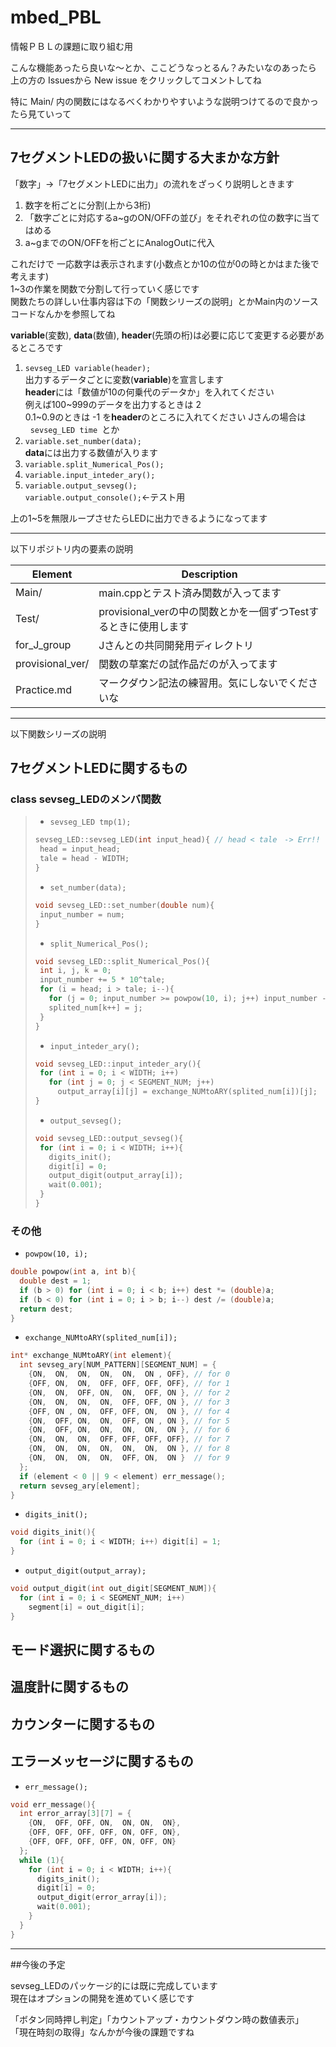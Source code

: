 # mbed_PBL

情報ＰＢＬの課題に取り組む用  

こんな機能あったら良いな〜とか、ここどうなっとるん？みたいなのあったら  
上の方の Issuesから New issue をクリックしてコメントしてね

特に Main/ 内の関数にはなるべくわかりやすいような説明つけてるので良かったら見ていって

***
## 7セグメントLEDの扱いに関する大まかな方針  

「数字」→「7セグメントLEDに出力」の流れをざっくり説明しときます  

1. 数字を桁ごとに分割(上から3桁)  
2. 「数字ごとに対応するa~gのON/OFFの並び」をそれぞれの位の数字に当てはめる  
3. a~gまでのON/OFFを桁ごとにAnalogOutに代入  

これだけで 一応数字は表示されます(小数点とか10の位が0の時とかはまた後で考えます)  
1~3の作業を関数で分割して行っていく感じです  
関数たちの詳しい仕事内容は下の「関数シリーズの説明」とかMain内のソースコードなんかを参照してね  

**variable**(変数), **data**(数値), **header**(先頭の桁)は必要に応じて変更する必要があるところです

1. `sevseg_LED variable(header);`  
   出力するデータごとに変数(**variable**)を宣言します  
   **header**には「数値が10の何乗代のデータか」を入れてください  
   例えば100~999のデータを出力するときは 2  
   0.1~0.9のときは -1 を**header**のところに入れてください 
   Jさんの場合は  
   `sevseg_LED time `とか  
2. `variable.set_number(data);`  
   **data**には出力する数値が入ります  
3. `variable.split_Numerical_Pos();`  
4. `variable.input_inteder_ary();`  
5. `variable.output_sevseg();`  
   `variable.output_console();`<-テスト用

上の1~5を無限ループさせたらLEDに出力できるようになってます

***
以下リポジトリ内の要素の説明  

Element | Description  
--- | ---  
Main/ | main.cppとテスト済み関数が入ってます  
Test/ | provisional_verの中の関数とかを一個ずつTestするときに使用します  
for_J_group | Jさんとの共同開発用ディレクトリ  
provisional_ver/ | 関数の草案だの試作品だのが入ってます  
Practice.md | マークダウン記法の練習用。気にしないでくださいな  

************************************************************
以下関数シリーズの説明

## 7セグメントLEDに関するもの

### class sevseg_LEDのメンバ関数

>* `sevseg_LED tmp(1);`
>```C++
>sevseg_LED::sevseg_LED(int input_head){ // head < tale　-> Err!!
>  head = input_head;
>  tale = head - WIDTH;
>}
>```
>
>* `set_number(data);`
>```C++
>void sevseg_LED::set_number(double num){
>  input_number = num;
>}
>```
>
>* `split_Numerical_Pos();`
>```C++
>void sevseg_LED::split_Numerical_Pos(){
>  int i, j, k = 0;
>  input_number += 5 * 10^tale;
>  for (i = head; i > tale; i--){ 
>    for (j = 0; input_number >= powpow(10, i); j++) input_number -= powpow(10, i);
>    splited_num[k++] = j;
>  }
>}
>```
>
>* `input_inteder_ary();`
>```C++
>void sevseg_LED::input_inteder_ary(){
>  for (int i = 0; i < WIDTH; i++)
>    for (int j = 0; j < SEGMENT_NUM; j++)
>      output_array[i][j] = exchange_NUMtoARY(splited_num[i])[j];
>}
>```
>
>* `output_sevseg();`
>```C++
>void sevseg_LED::output_sevseg(){ 
>  for (int i = 0; i < WIDTH; i++){
>    digits_init();
>    digit[i] = 0;
>    output_digit(output_array[i]);
>    wait(0.001);
>  }
>}
>```

### その他

* `powpow(10, i);`
```C++
double powpow(int a, int b){
  double dest = 1;
  if (b > 0) for (int i = 0; i < b; i++) dest *= (double)a;
  if (b < 0) for (int i = 0; i > b; i--) dest /= (double)a;
  return dest;
}
```

* `exchange_NUMtoARY(splited_num[i]);`
```C++
int* exchange_NUMtoARY(int element){
  int sevseg_ary[NUM_PATTERN][SEGMENT_NUM] = {
    {ON,  ON,  ON,  ON,  ON,  ON , OFF}, // for 0
    {OFF, ON,  ON,  OFF, OFF, OFF, OFF}, // for 1
    {ON,  ON,  OFF, ON,  ON,  OFF, ON }, // for 2
    {ON,  ON,  ON,  ON,  OFF, OFF, ON }, // for 3
    {OFF, ON , ON,  OFF, OFF, ON,  ON }, // for 4
    {ON,  OFF, ON,  ON,  OFF, ON , ON }, // for 5
    {ON,  OFF, ON,  ON,  ON,  ON,  ON }, // for 6
    {ON,  ON,  ON,  OFF, OFF, OFF, OFF}, // for 7
    {ON,  ON,  ON,  ON,  ON,  ON,  ON }, // for 8
    {ON,  ON,  ON,  ON,  OFF, ON,  ON }  // for 9
  };
  if (element < 0 || 9 < element) err_message();
  return sevseg_ary[element];
}
```

* `digits_init();`
```C++
void digits_init(){
  for (int i = 0; i < WIDTH; i++) digit[i] = 1;
}
```

* `output_digit(output_array);`
```C++
void output_digit(int out_digit[SEGMENT_NUM]){
  for (int i = 0; i < SEGMENT_NUM; i++)
    segment[i] = out_digit[i];  
}
```

## モード選択に関するもの

## 温度計に関するもの

## カウンターに関するもの

## エラーメッセージに関するもの

* `err_message();`
```C++
void err_message(){
  int error_array[3][7] = {
    {ON,  OFF, OFF, ON,  ON, ON,  ON},
    {OFF, OFF, OFF, OFF, ON, OFF, ON},
    {OFF, OFF, OFF, OFF, ON, OFF, ON}
  };
  while (1){
    for (int i = 0; i < WIDTH; i++){
      digits_init();
      digit[i] = 0;
      output_digit(error_array[i]);
      wait(0.001);
    }
  }
}
```

************************************************************
##今後の予定

sevseg_LEDのパッケージ的には既に完成しています  
現在はオプションの開発を進めていく感じです  

「ボタン同時押し判定」「カウントアップ・カウントダウン時の数値表示」  
「現在時刻の取得」なんかが今後の課題ですね  
